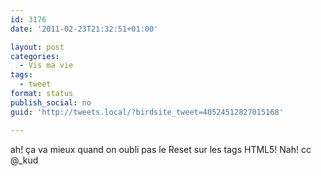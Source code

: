 ```yaml
---
id: 3176
date: '2011-02-23T21:32:51+01:00'

layout: post
categories:
  - Vis ma vie
tags:
  - tweet
format: status
publish_social: no
guid: 'http://tweets.local/?birdsite_tweet=40524512827015168'

---
```


ah! ça va mieux quand on oubli pas le Reset sur les tags HTML5! Nah! cc @\_kud